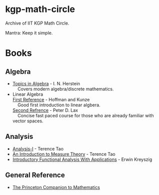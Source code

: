 # kgp-math-circle
Archive of IIT KGP Math Circle.

Mantra: Keep it simple.

# Books

## Algebra
* [Topics in Algebra](https://marinazahara22.files.wordpress.com/2013/10/i-n-herstein-topics-in-algebra-2nd-edition-1975-wiley-international-editions-john-wiley-and-sons-wie-1975.pdf) - I. N. Herstein<br />
&nbsp;&nbsp;&nbsp;&nbsp;Covers modern algebra/discrete mathematics.
* Linear Algebra<br />
  [First Reference](http://www.math.pku.edu.cn/teachers/anjp/textbook.pdf) - Hoffman and Kunze<br />
  &nbsp;&nbsp;&nbsp;&nbsp;Good first introduction to linear algbera.<br />
  [Second Refrence](http://down.scilib.org/O1/O15/O15-Linear-Algebra-and-its-Applications-2ed-Peter-D.-Lax.pdf) - Peter D. Lax<br />
  &nbsp;&nbsp;&nbsp;&nbsp;Concise fast paced course for those who are already familiar with vector spaces.    
## Analysis
* [Analysis-I](https://www.springer.com/fr/book/9789811017896) - Terence Tao
* [An Introduction to Measure Theory](https://terrytao.files.wordpress.com/2011/01/measure-book1.pdf) - Terence Tao
* [Introductory Functional Analysis With Applications](http://www-personal.acfr.usyd.edu.au/spns/cdm/resources/Kreyszig%20-%20Introductory%20Functional%20Analysis%20with%20Applications.pdf) - Erwin Kreyszig

## General Reference
* [The Princeton Companion to Mathematics](https://isidore.co/calibre/get/pdf/4662)
